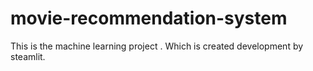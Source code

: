 # movie-recommendation-system
This is the machine learning project . Which is created development by steamlit.
